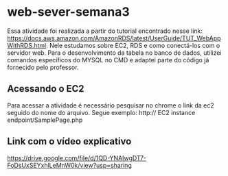 # web-sever-semana3
Essa atividade foi realizada a partir do tutorial encontrado nesse link: https://docs.aws.amazon.com/AmazonRDS/latest/UserGuide/TUT_WebAppWithRDS.html. Nele estudamos sobre EC2, RDS e como conectá-los com o servidor web. Para o desenvolvimento da tabela no banco de dados, utilizei comandos específicos do MYSQL no CMD e adaptei parte do código já fornecido pelo professor.

## Acessando o EC2
Para acessar a atividade é necessário pesquisar no chrome o link da ec2 seguido do nome do arquivo. Segue exemplo:
http:// EC2 instance endpoint/SamplePage.php

## Link com o vídeo explicativo
https://drive.google.com/file/d/1QD-YNAIwgDT7-FoDsUxSEYxhlLeMnW0k/view?usp=sharing
